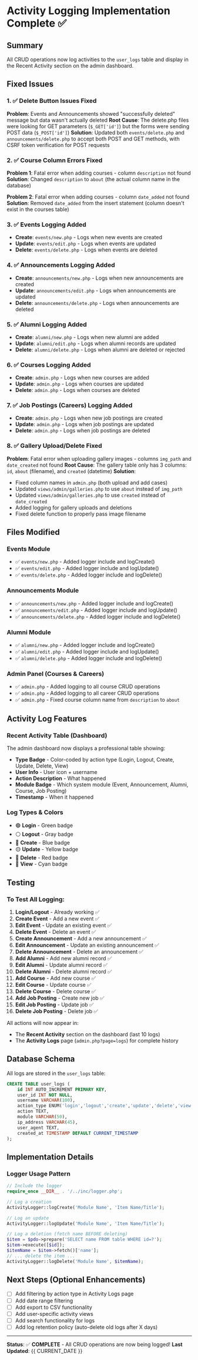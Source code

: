 # Activity Logging Implementation Complete ✅

## Summary
All CRUD operations now log activities to the `user_logs` table and display in the Recent Activity section on the admin dashboard.

## Fixed Issues

### 1. ✅ Delete Button Issues Fixed
**Problem**: Events and Announcements showed "successfully deleted" message but data wasn't actually deleted
**Root Cause**: The delete.php files were looking for GET parameters (`$_GET['id']`) but the forms were sending POST data (`$_POST['id']`)
**Solution**: Updated both `events/delete.php` and `announcements/delete.php` to accept both POST and GET methods, with CSRF token verification for POST requests

### 2. ✅ Course Column Errors Fixed
**Problem 1**: Fatal error when adding courses - column `description` not found
**Solution**: Changed `description` to `about` (the actual column name in the database)

**Problem 2**: Fatal error when adding courses - column `date_added` not found
**Solution**: Removed `date_added` from the insert statement (column doesn't exist in the courses table)

### 3. ✅ Events Logging Added
- **Create**: `events/new.php` - Logs when new events are created
- **Update**: `events/edit.php` - Logs when events are updated
- **Delete**: `events/delete.php` - Logs when events are deleted

### 4. ✅ Announcements Logging Added
- **Create**: `announcements/new.php` - Logs when new announcements are created
- **Update**: `announcements/edit.php` - Logs when announcements are updated
- **Delete**: `announcements/delete.php` - Logs when announcements are deleted

### 5. ✅ Alumni Logging Added
- **Create**: `alumni/new.php` - Logs when new alumni are added
- **Update**: `alumni/edit.php` - Logs when alumni records are updated
- **Delete**: `alumni/delete.php` - Logs when alumni are deleted or rejected

### 6. ✅ Courses Logging Added
- **Create**: `admin.php` - Logs when new courses are added
- **Update**: `admin.php` - Logs when courses are updated
- **Delete**: `admin.php` - Logs when courses are deleted

### 7. ✅ Job Postings (Careers) Logging Added
- **Create**: `admin.php` - Logs when new job postings are created
- **Update**: `admin.php` - Logs when job postings are updated
- **Delete**: `admin.php` - Logs when job postings are deleted

### 8. ✅ Gallery Upload/Delete Fixed
**Problem**: Fatal error when uploading gallery images - columns `img_path` and `date_created` not found
**Root Cause**: The gallery table only has 3 columns: `id`, `about` (filename), and `created` (datetime)
**Solution**: 
- Fixed column names in `admin.php` (both upload and add cases)
- Updated `views/admin/galleries.php` to use `about` instead of `img_path`
- Updated `views/admin/galleries.php` to use `created` instead of `date_created`
- Added logging for gallery uploads and deletions
- Fixed delete function to properly pass image filename

## Files Modified

### Events Module
- ✅ `events/new.php` - Added logger include and logCreate()
- ✅ `events/edit.php` - Added logger include and logUpdate()
- ✅ `events/delete.php` - Added logger include and logDelete()

### Announcements Module
- ✅ `announcements/new.php` - Added logger include and logCreate()
- ✅ `announcements/edit.php` - Added logger include and logUpdate()
- ✅ `announcements/delete.php` - Added logger include and logDelete()

### Alumni Module
- ✅ `alumni/new.php` - Added logger include and logCreate()
- ✅ `alumni/edit.php` - Added logger include and logUpdate()
- ✅ `alumni/delete.php` - Added logger include and logDelete()

### Admin Panel (Courses & Careers)
- ✅ `admin.php` - Added logging to all course CRUD operations
- ✅ `admin.php` - Added logging to all career CRUD operations
- ✅ `admin.php` - Fixed course column name from `description` to `about`

## Activity Log Features

### Recent Activity Table (Dashboard)
The admin dashboard now displays a professional table showing:
- **Type Badge** - Color-coded by action type (Login, Logout, Create, Update, Delete, View)
- **User Info** - User icon + username
- **Action Description** - What happened
- **Module Badge** - Which system module (Event, Announcement, Alumni, Course, Job Posting)
- **Timestamp** - When it happened

### Log Types & Colors
- 🟢 **Login** - Green badge
- ⚪ **Logout** - Gray badge
- 🔵 **Create** - Blue badge
- 🟡 **Update** - Yellow badge
- 🔴 **Delete** - Red badge
- 🔵 **View** - Cyan badge

## Testing

### To Test All Logging:
1. **Login/Logout** - Already working ✅
2. **Create Event** - Add a new event ✅
3. **Edit Event** - Update an existing event ✅
4. **Delete Event** - Delete an event ✅
5. **Create Announcement** - Add a new announcement ✅
6. **Edit Announcement** - Update an existing announcement ✅
7. **Delete Announcement** - Delete an announcement ✅
8. **Add Alumni** - Add new alumni record ✅
9. **Edit Alumni** - Update alumni record ✅
10. **Delete Alumni** - Delete alumni record ✅
11. **Add Course** - Add new course ✅
12. **Edit Course** - Update course ✅
13. **Delete Course** - Delete course ✅
14. **Add Job Posting** - Create new job ✅
15. **Edit Job Posting** - Update job ✅
16. **Delete Job Posting** - Delete job ✅

All actions will now appear in:
- The **Recent Activity** section on the dashboard (last 10 logs)
- The **Activity Logs** page (`admin.php?page=logs`) for complete history

## Database Schema
All logs are stored in the `user_logs` table:
```sql
CREATE TABLE user_logs (
    id INT AUTO_INCREMENT PRIMARY KEY,
    user_id INT NOT NULL,
    username VARCHAR(100),
    action_type ENUM('login','logout','create','update','delete','view'),
    action TEXT,
    module VARCHAR(50),
    ip_address VARCHAR(45),
    user_agent TEXT,
    created_at TIMESTAMP DEFAULT CURRENT_TIMESTAMP
);
```

## Implementation Details

### Logger Usage Pattern
```php
// Include the logger
require_once __DIR__ . '/../inc/logger.php';

// Log a creation
ActivityLogger::logCreate('Module Name', 'Item Name/Title');

// Log an update
ActivityLogger::logUpdate('Module Name', 'Item Name/Title');

// Log a deletion (fetch name BEFORE deleting)
$item = $pdo->prepare('SELECT name FROM table WHERE id=?');
$item->execute([$id]);
$itemName = $item->fetch()['name'];
// ... delete the item ...
ActivityLogger::logDelete('Module Name', $itemName);
```

## Next Steps (Optional Enhancements)
- [ ] Add filtering by action type in Activity Logs page
- [ ] Add date range filtering
- [ ] Add export to CSV functionality
- [ ] Add user-specific activity views
- [ ] Add search functionality for logs
- [ ] Add log retention policy (auto-delete old logs after X days)

---

**Status**: ✅ **COMPLETE** - All CRUD operations are now being logged!
**Last Updated**: {{ CURRENT_DATE }}

